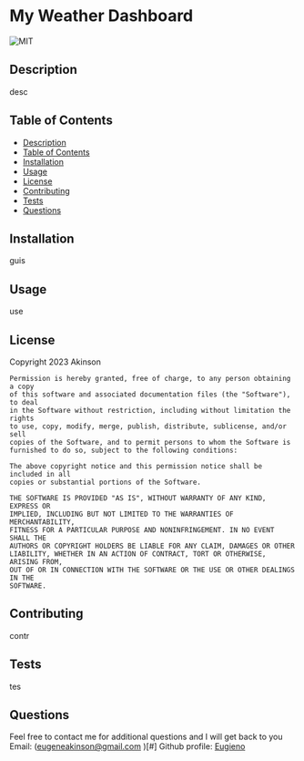 # My Weather Dashboard
  ![MIT](https://img.shields.io/github/license/Eugieno/my-readme-maker) 
  
  
  ## Description
  desc
  
  ## Table of Contents
  * [Description](#description)
  * [Table of Contents](#table-of-contents)
  * [Installation](#installation)
  * [Usage](#usage)
  * [License](#license)
  * [Contributing](#contributing)
  * [Tests](#tests)
  * [Questions](#questions)
  
  
  ## Installation
  guis
  
  ## Usage
  use
  
  ## License
  Copyright 2023 Akinson
  
    Permission is hereby granted, free of charge, to any person obtaining a copy
    of this software and associated documentation files (the "Software"), to deal
    in the Software without restriction, including without limitation the rights
    to use, copy, modify, merge, publish, distribute, sublicense, and/or sell
    copies of the Software, and to permit persons to whom the Software is
    furnished to do so, subject to the following conditions:

    The above copyright notice and this permission notice shall be included in all
    copies or substantial portions of the Software.

    THE SOFTWARE IS PROVIDED "AS IS", WITHOUT WARRANTY OF ANY KIND, EXPRESS OR
    IMPLIED, INCLUDING BUT NOT LIMITED TO THE WARRANTIES OF MERCHANTABILITY,
    FITNESS FOR A PARTICULAR PURPOSE AND NONINFRINGEMENT. IN NO EVENT SHALL THE
    AUTHORS OR COPYRIGHT HOLDERS BE LIABLE FOR ANY CLAIM, DAMAGES OR OTHER
    LIABILITY, WHETHER IN AN ACTION OF CONTRACT, TORT OR OTHERWISE, ARISING FROM,
    OUT OF OR IN CONNECTION WITH THE SOFTWARE OR THE USE OR OTHER DEALINGS IN THE
    SOFTWARE.
  
  ## Contributing
  contr
  
  ## Tests
  tes
  
  ## Questions
  Feel free to contact me for additional questions and I will get back to you  Email: (eugeneakinson@gmail.com )[#]  Github profile: [Eugieno](https://github.com/Eugieno)
